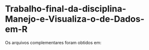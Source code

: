 # Trabalho-final-da-disciplina-Manejo-e-Visualiza-o-de-Dados-em-R
Os arquivos complementares foram obtidos em:
